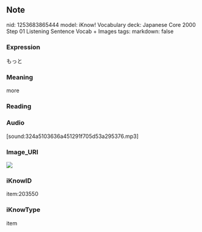 ## Note
nid: 1253683865444
model: iKnow! Vocabulary
deck: Japanese Core 2000 Step 01 Listening Sentence Vocab + Images
tags: 
markdown: false

### Expression
もっと

### Meaning
more

### Reading


### Audio
[sound:324a5103636a451291f705d53a295376.mp3]

### Image_URI
<!DOCTYPE html>
<title></title>
<img src="2e905c154487e2d081b585dc218981be.jpg">



### iKnowID
item:203550

### iKnowType
item
